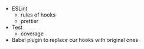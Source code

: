 * ESLint
  - rules of hooks
  - prettier
* Test
  - coverage
 * Babel plugin to replace our hooks with original ones
